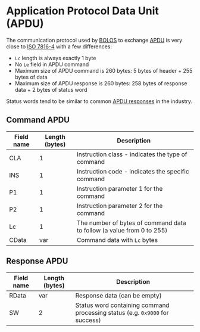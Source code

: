 # Application Protocol Data Unit (APDU)

The communication protocol used by [BOLOS](https://ledger.readthedocs.io/en/latest/bolos/overview.html) to exchange [APDU](https://en.wikipedia.org/wiki/Smart_card_application_protocol_data_unit) is very close to [ISO 7816-4](https://www.iso.org/standard/77180.html) with a few differences:

- `Lc` length is always exactly 1 byte
- No `Le` field in APDU command
- Maximum size of APDU command is 260 bytes: 5 bytes of header + 255 bytes of data
- Maximum size of APDU response is 260 bytes: 258 bytes of response data + 2 bytes of status word

Status words tend to be similar to common [APDU responses](https://www.eftlab.com/knowledge-base/complete-list-of-apdu-responses/) in the industry.

## Command APDU

| Field name | Length (bytes) | Description |
| --- | --- | --- |
| CLA | 1 | Instruction class - indicates the type of command |
| INS | 1 | Instruction code - indicates the specific command |
| P1 | 1 | Instruction parameter 1 for the command |
| P2 | 1 | Instruction parameter 2 for the command |
| Lc | 1 | The number of bytes of command data to follow (a value from 0 to 255) |
| CData | var | Command data with `Lc` bytes |

## Response APDU

| Field name | Length (bytes) | Description |
| --- | --- | --- |
| RData | var | Response data (can be empty) |
| SW | 2 | Status word containing command processing status (e.g. `0x9000` for success) |
